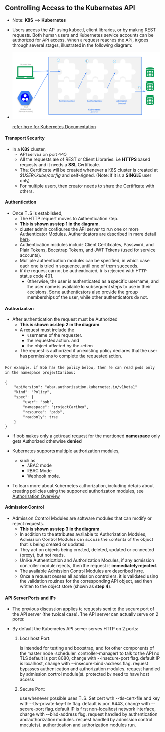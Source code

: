 ## Controlling Access to the Kubernetes API
* Note: __K8S__ ==> __Kubernetes__ 
* Users access the API using kubectl, client libraries, or by making REST requests. Both human users and Kubernetes service accounts can be authorized for API access. When a request reaches the API, it goes through several stages, illustrated in the following diagram:
* ![preview](./images/stages.png)

    [refer here for Kubernetes Documentation](https://kubernetes.io/docs/reference/access-authn-authz/controlling-access/)


#### Transport Security

* In a __K8S__ cluster, 
    * API serves on port 443
    * All the requests are of REST or Client Libraries. i.e __HTTPS__ based requests and it needs a __SSL__ Certificate.
    * That Certificate will be created whenever a K8S cluster is created at *$USER/.kube/config* and self-signed. (Note: If it is a __SINGLE__ user only)
    * For multiple users, then creator needs to share the Certificate with others.

#### Authentication

* Once TLS is established,
    * The HTTP request moves to Authentication step.
    * __This is shown as step 1 in the diagram__.
    * cluster admin configures the API server to run one or more Authenticator Modules. Authenticators are described in more detail [here](https://kubernetes.io/docs/reference/access-authn-authz/authentication/).
    * Authentication modules include Client Certificates, Password, and Plain Tokens, Bootstrap Tokens, and JWT Tokens (used for service accounts).
    * Multiple authentication modules can be specified, in which case each one is tried in sequence, until one of them succeeds.
    * If the request cannot be authenticated, it is rejected with HTTP status code 401.
        * Otherwise, the user is authenticated as a specific username, and the user name is available to subsequent steps to use in their decisions. Some authenticators also provide the group memberships of the user, while other authenticators do not.

#### Authorization

* After authentication the request must be Authorized
    * __This is shown as step 2 in the diagram__. 
    * A request must include the
        * username of the requester.
        * the requested action. and 
        * the object affected by the action.
    * The request is authorized if an existing policy declares that the user has permissions to complete the requested action.
####
    For example, if Bob has the policy below, then he can read pods only in the namespace projectCaribou:

    {
        "apiVersion": "abac.authorization.kubernetes.io/v1beta1",
        "kind": "Policy",
        "spec": {
            "user": "bob",
            "namespace": "projectCaribou",
            "resource": "pods",
            "readonly": true
        }
    }

* If bob makes only a get/read request for the mentioned __namespace__ only gets Authorized otherwise __denied__.

* Kubernetes supports multiple authorization modules, 
    * such as
        * ABAC mode
        * RBAC Mode
        * Webhook mode.
* To learn more about Kubernetes authorization, including details about creating policies using the supported authorization modules, see [Authorization Overview](https://kubernetes.io/docs/reference/access-authn-authz/authorization/)

#### Admission Control

* Admission Control Modules are software modules that can modify or reject requests.
    * __This is shown as step 3 in the diagram__.
    * In addition to the attributes available to Authorization Modules, Admission Control Modules can access the contents of the object that is being created or updated. 
    * They act on objects being created, deleted, updated or connected (proxy), but not reads.
    * Unlike Authentication and Authorization Modules, if any admission controller module rejects, then the request is __immediately rejected__.
    * The available Admission Control Modules are described [here](https://kubernetes.io/docs/reference/access-authn-authz/admission-controllers/).
    * Once a request passes all admission controllers, it is validated using the validation routines for the corresponding API object, and then written to the object store (shown as __step 4__).

#### API Server Ports and IPs
* The previous discussion applies to requests sent to the secure port of the API server (the typical case). The     API server can actually serve on 2 ports:

* By default the Kubernetes API server serves HTTP on 2 ports:

    1. Localhost Port:

        is intended for testing and bootstrap, and for other components of the master node (scheduler, controller-manager) to talk to the API
        no TLS
        default is port 8080, change with --insecure-port flag.
        default IP is localhost, change with --insecure-bind-address flag.
        request bypasses authentication and authorization modules.
        request handled by admission control module(s).
        protected by need to have host access
    2. Secure Port:

        use whenever possible
        uses TLS. Set cert with --tls-cert-file and key with --tls-private-key-file flag.
        default is port 6443, change with --secure-port flag.
        default IP is first non-localhost network interface, change with --bind-address flag.
        request handled by authentication and authorization modules.
        request handled by admission control module(s).
        authentication and authorization modules run.